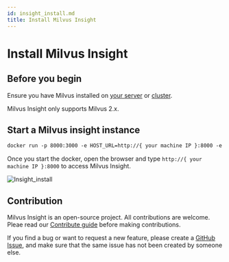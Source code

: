 ```yaml
---
id: insight_install.md
title: Install Milvus Insight
---
```


# Install Milvus Insight

## Before you begin

Ensure you have Milvus installed on [your server](https://milvus.io/docs/install_standalone-docker.md) or [cluster](https://milvus.io/docs/install_cluster-docker.md).

<div class="alert note">
Milvus Insight only supports Milvus 2.x.
</div>

##  Start a Milvus insight instance

```Apache
docker run -p 8000:3000 -e HOST_URL=http://{ your machine IP }:8000 -e MILVUS_URL={your machine IP}:19530 milvusdb/milvus-insight:latest
```

Once you start the docker, open the browser and type `http://{ your machine IP }:8000` to access Milvus Insight.

![Insight_install](../../../assets/insight_install.png)

## Contribution
Milvus Insight is an open-source project. All contributions are welcome. Pleae read our [Contribute guide](https://github.com/milvus-io/milvus-insight#-building-and-running-milvus-insight-andor-contributing-code) before making contributions.

If you find a bug or want to request a new feature, please create a [GitHub Issue](https://github.com/milvus-io/milvus-insight/issues/new/choose), and make sure that the same issue has not been created by someone else.

